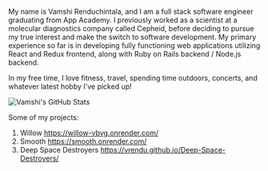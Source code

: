 

<!--
**Vrendu/Vrendu** is a ✨ _special_ ✨ repository because its `README.md` (this file) appears on your GitHub profile.

Here are some ideas to get you started:

- 🔭 I’m currently working on ...
- 🌱 I’m currently learning ...
- 👯 I’m looking to collaborate on ...
- 🤔 I’m looking for help with ...
- 💬 Ask me about ...
- 📫 How to reach me: ...
- 😄 Pronouns: ...
- ⚡ Fun fact: ...
-->
My name is Vamshi Renduchintala, and I am a full stack software engineer graduating from App Academy. I previously worked as a scientist at a molecular diagnostics company called Cepheid, before deciding to pursue my true interest and make the switch to software development. My primary experience so far is in developing fully functioning web applications utilizing React and Redux frontend, along with Ruby on Rails backend / Node.js backend. 

In my free time, I love fitness, travel, spending time outdoors, concerts, and whatever latest hobby I've picked up!

![Vamshi's GitHub Stats](https://github-readme-stats.vercel.app/api?username=Vrendu&theme=tokyonight)

Some of my projects: 

1) Willow https://willow-vbvg.onrender.com/
2) Smooth  https://smooth.onrender.com/
3) Deep Space Destroyers https://vrendu.github.io/Deep-Space-Destroyers/
